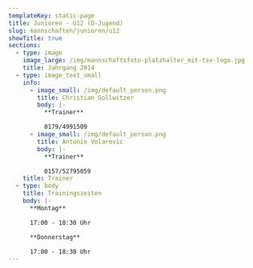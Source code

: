 ```yaml
---
templateKey: static-page
title: Junioren - U12 (D-Jugend)
slug: mannschaften/junioren/u12
showTitle: true
sections:
  - type: image
    image_large: /img/mannschaftsfoto-platzhalter_mit-tsv-logo.jpg
    title: Jahrgang 2014
  - type: image_text_small
    info:
      - image_small: /img/default_person.png
        title: Christian Gollwitzer
        body: |-
          **Trainer**

          0179/4991509
      - image_small: /img/default_person.png
        title: Antonio Volarevic
        body: |-
          **Trainer**

          0157/52795059
    title: Trainer
  - type: body
    title: Trainingszeiten
    body: |-
      **Montag**

      17:00 - 18:30 Uhr

      **Donnerstag**

      17:00 - 18:30 Uhr
---
```

